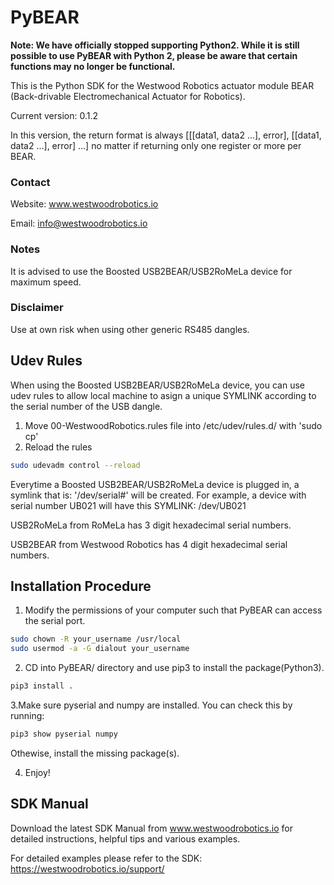 # PyBEAR
**Note: We have officially stopped supporting Python2.  While it is still possible to use PyBEAR with Python 2, please be aware that certain functions may no longer be functional.**

This is the Python SDK for the Westwood Robotics actuator module BEAR (Back-drivable Electromechanical Actuator for Robotics).

Current version: 0.1.2

In this version, the return format is always [[[data1, data2 ...], error], [[data1, data2 ...], error] ...] no matter if returning only one register or more per BEAR.

### Contact
Website: www.westwoodrobotics.io

Email: info@westwoodrobotics.io

### Notes
It is advised to use the Boosted USB2BEAR/USB2RoMeLa device for maximum speed.

### Disclaimer
Use at own risk when using other generic RS485 dangles.

###

## Udev Rules
When using the Boosted USB2BEAR/USB2RoMeLa device, you can use udev rules to allow local machine to asign a unique SYMLINK according to the serial number of the USB dangle.
1. Move 00-WestwoodRobotics.rules file into /etc/udev/rules.d/ with 'sudo cp'
2. Reload the rules
```bash
sudo udevadm control --reload
```

Everytime a  Boosted USB2BEAR/USB2RoMeLa device is plugged in, a symlink that is: '/dev/serial#' will be created.
For example, a device with serial number UB021 will have this SYMLINK: /dev/UB021

USB2RoMeLa from RoMeLa has 3 digit hexadecimal serial numbers.

USB2BEAR from Westwood Robotics has 4 digit hexadecimal serial numbers.


## Installation Procedure
1. Modify the permissions of your computer such that PyBEAR can access the serial port.
```bash
sudo chown -R your_username /usr/local
sudo usermod -a -G dialout your_username
```

2. CD into PyBEAR/ directory and use pip3 to install the package(Python3).

```bash
pip3 install .
```
3.Make sure pyserial and numpy are installed. You can check this by running: 

```bash
pip3 show pyserial numpy
```

Othewise, install the missing package(s).

4. Enjoy!

## SDK Manual
Download the latest SDK Manual from www.westwoodrobotics.io for detailed instructions, helpful tips and various examples.

For detailed examples please refer to the SDK: https://westwoodrobotics.io/support/

